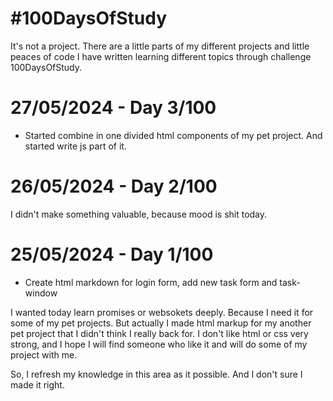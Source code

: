 # #100DaysOfStudy

It's not a project. There are a little parts of my different projects and little peaces of code
I have written learning different topics through challenge 100DaysOfStudy.


# 27/05/2024 - Day 3/100

- Started combine in one divided html components of my pet project.
And started write js part of it.

  
# 26/05/2024 - Day 2/100

I didn't make something valuable, because mood is shit today.


# 25/05/2024 - Day 1/100

- Create html markdown for login form, add new task form and task-window

I wanted today learn promises or websokets deeply. Because I need it for some of my pet projects. 
But actually I made html markup for my another pet project that I didn't think I really back for.
I don't like html or css very strong, and I hope I will find someone who like it and will do some of 
my project with me.

So, I refresh my knowledge in this area as it possible. And I don't sure I made it right.





